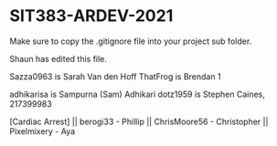 # SIT383-ARDEV-2021

Make sure to copy the .gitignore file into your project sub folder.

Shaun has edited this file.

Sazza0963 is Sarah Van den Hoff
ThatFrog is Brendan
1

adhikarisa is Sampurna (Sam) Adhikari
dotz1959 is Stephen Caines, 217399983

[Cardiac Arrest]
|| berogi33 - Phillip
|| ChrisMoore56 - Christopher
|| Pixelmixery - Aya
